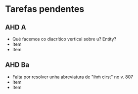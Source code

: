 # Tarefas pendentes
## AHD A

- Qué facemos co diacrítico vertical sobre u? Entity?
- Item
- Item


## AHD Ba

- Falta por resolver unha abreviatura de "ihm̄ cirst" no v. 807
- Item
- Item



